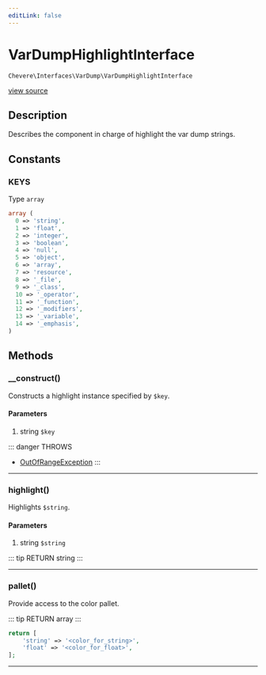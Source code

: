 ```yaml
---
editLink: false
---
```


# VarDumpHighlightInterface

`Chevere\Interfaces\VarDump\VarDumpHighlightInterface`

[view source](https://github.com/chevere/chevere/blob/master/interfaces/VarDump/VarDumpHighlightInterface.php)

## Description

Describes the component in charge of highlight the var dump strings.

## Constants

### KEYS

Type `array`

```php
array (
  0 => 'string',
  1 => 'float',
  2 => 'integer',
  3 => 'boolean',
  4 => 'null',
  5 => 'object',
  6 => 'array',
  7 => 'resource',
  8 => '_file',
  9 => '_class',
  10 => '_operator',
  11 => '_function',
  12 => '_modifiers',
  13 => '_variable',
  14 => '_emphasis',
)
```

## Methods

### __construct()

Constructs a highlight instance specified by `$key`.

#### Parameters

1. string `$key`

::: danger THROWS
- [OutOfRangeException](../../Exceptions/Core/OutOfRangeException.md)
:::

---

### highlight()

Highlights `$string`.

#### Parameters

1. string `$string`

::: tip RETURN
string
:::

---

### pallet()

Provide access to the color pallet.

::: tip RETURN
array
:::

```php
return [
    'string' => '<color_for_string>',
    'float' => '<color_for_float>',
];
```

---
